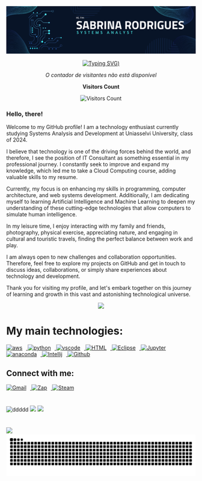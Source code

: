 <div align="center">

<img src="https://raw.githubusercontent.com/sbr-rodrigues/sbr-rodrigues/refs/heads/main/img.png" alt="Imagem de capa" />

[![Typing SVG](https://readme-typing-svg.herokuapp.com/?color=ffd700&size=35&center=true&vCenter=true&width=1000&lines=Hello!+My+name+is+Sabrina+Barbosa+Rodrigues;Cloud+School+student;I%27m+from+Brasil,+RJ;I+study+Data+Analytics+at+Uniasselvi+University;Welcome!+%3A))](https://git.io/typing-svg)

<p><em>O contador de visitantes não está disponível</em></p>

<p><b>Visitors Count</b></p>
<p><img src="https://profile-counter.glitch.me/SabrinaRodrigues/count.svg" alt="Visitors Count" /></p>

</div>


### Hello, there! 


Welcome to my GitHub profile! I am a technology enthusiast currently studying Systems Analysis and Development at Uniasselvi University, class of 2024.

I believe that technology is one of the driving forces behind the world, and therefore, I see the position of IT Consultant as something essential in my professional journey. I constantly seek to improve and expand my knowledge, which led me to take a Cloud Computing course, adding valuable skills to my resume.

Currently, my focus is on enhancing my skills in programming, computer architecture, and web systems development. Additionally, I am dedicating myself to learning Artificial Intelligence and Machine Learning to deepen my understanding of these cutting-edge technologies that allow computers to simulate human intelligence.

In my leisure time, I enjoy interacting with my family and friends, photography, physical exercise, appreciating nature, and engaging in cultural and touristic travels, finding the perfect balance between work and play.

I am always open to new challenges and collaboration opportunities. Therefore, feel free to explore my projects on GitHub and get in touch to discuss ideas, collaborations, or simply share experiences about technology and development.

Thank you for visiting my profile, and let's embark together on this journey of learning and growth in this vast and astonishing technological universe.

<p align="center">
  <img src="https://github-profile-trophy.vercel.app/?username=SabrinaRodrigues&theme=dracula&row=2&no-bg=true&column=3&margin-w=15&margin-h=15" />
</p>


# My main technologies:

<a href="https://aws.amazon.com/pt/?nc2=h_lg" target="_blank" rel="noreferrer">
      <img  alt="aws" height="50px" style="padding-right:10px;" src="https://download.logo.wine/logo/Amazon_Web_Services/Amazon_Web_Services-Logo.wine.png" />
  </a>
<a href="https://www.python.org/" target="_blank" rel="noreferrer">
      <img  alt="python" height="50px" style="padding-right:10px;" src="https://cdn.jsdelivr.net/gh/devicons/devicon/icons/python/python-original.svg" />
  </a>
    <a href="https://code.visualstudio.com/" target="_blank" rel="noreferrer">
      <img  alt="vscode" height="50px" style="padding-right:10px;"src="https://cdn.jsdelivr.net/gh/devicons/devicon/icons/vscode/vscode-original.svg"/>
  </a>
  <a href="URL_https://pt.wikipedia.org/wiki/HTML" target="_blank" rel="noreferrer">
  <img alt="HTML" height="50px" style="padding-right:10px;" src="https://upload.wikimedia.org/wikipedia/commons/6/61/HTML5_logo_and_wordmark.svg" />
  </a>
  <a href="https://www.eclipse.org/" target="_blank" rel="noreferrer">
      <img  alt="Eclipse" height="50px" style="padding-right:10px;" src="https://cdn.freebiesupply.com/logos/large/2x/eclipse-11-logo-svg-vector.svg" />
  </a>
    <a href="http://jupyter.org/" target="_blank" rel="noreferrer">
      <img  alt="Jupyter" height="50px" style="padding-right:10px;"src="https://cdn.jsdelivr.net/gh/devicons/devicon/icons/jupyter/jupyter-original-wordmark.svg"/>
  </a>
  <a href="https://www.anaconda.com" target="_blank" rel="noreferrer">
      <img  alt="anaconda" height="50px" style="padding-right:10px;" src="https://cdn.jsdelivr.net/gh/devicons/devicon/icons/anaconda/anaconda-original.svg"/>
  </a>
    <a href="https://git-scm.com/downloads" target="_blank" rel="noreferrer">
      <img  alt="Intellij" height="50px" style="padding-right:10px;" src="https://cdn.worldvectorlogo.com/logos/git-bash.svg"/>
  </a>
   <a href="https://github.com/SabrinaRodrigues" target="_blank" rel="noreferrer">
      <img  alt="Github" height="50px" style="padding-right:10px;" src="https://cdn.jsdelivr.net/gh/devicons/devicon/icons/git/git-original.svg"/>
  </a>
 
   
## Connect with me: 

<a href="mailto:sabrina.idev@gmail.com" target="_blank" rel="noreferrer">
      <img  alt="Gmail" height="45px" style="padding-right:10px;" src="https://upload.wikimedia.org/wikipedia/commons/7/7e/Gmail_icon_%282020%29.svg" />
  </a>
  <a href="https://wa.me/5521976655246?text=Bem+vindo+%21+me+chamo%2C+Sabrina+Rodrigues+." target="_blank" rel="noreferrer">
      <img  alt="Zap" height="50px" style="padding-right:10px; ;" src="https://upload.wikimedia.org/wikipedia/commons/6/6b/WhatsApp.svg"/>
  </a>
  <a href="https://www.linkedin.com/in/sabrina-rodrigues-36b820270/" target="_blank" rel="noreferrer">
      <img  alt="Steam" height="50px" style="padding-right:10px;"src="https://upload.wikimedia.org/wikipedia/commons/thumb/8/81/LinkedIn_icon.svg/800px-LinkedIn_icon.svg.png?20210220164014"/>
 </a>

#

![ddddd](http://github-profile-summary-cards.vercel.app/api/cards/stats?username=HalleyVeras&theme=tokyonight)
![](http://github-profile-summary-cards.vercel.app/api/cards/stats?username=SabrinaRodrigues&theme=tokyonight)
![](http://github-profile-summary-cards.vercel.app/api/cards/most-commit-language?username=SabrinaRodrigues&theme=tokyonight)
#

![](http://github-profile-summary-cards.vercel.app/api/cards/profile-details?username=SabrinaRodrigues&theme=tokyonight)
<picture align="center">
  <source media="(prefers-color-scheme: dark)" srcset="https://raw.githubusercontent.com/sbr-rodrigues/sbr-rodrigues/output/github-contribution-grid-snake-dark.svg">
  <source media="(prefers-color-scheme: light)" srcset="https://raw.githubusercontent.com/sbr-rodrigues/sbr-rodrigues/output/github-contribution-grid-snake-dark.svg">
  <img align="center" alt="github contribution grid snake animation" src="https://raw.githubusercontent.com/sbr-rodrigues/sbr-rodrigues/output/github-contribution-grid-snake.svg">
</picture>
 




